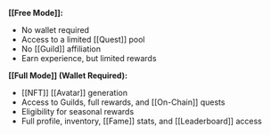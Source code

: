 
**[[Free Mode]]:**
- No wallet required
- Access to a limited [[Quest]] pool
- No [[Guild]] affiliation
- Earn experience, but limited rewards

**[[Full Mode]] (Wallet Required):**
- [[NFT]] [[Avatar]] generation
- Access to Guilds, full rewards, and [[On-Chain]] quests
- Eligibility for seasonal rewards
- Full profile, inventory, [[Fame]] stats, and [[Leaderboard]] access